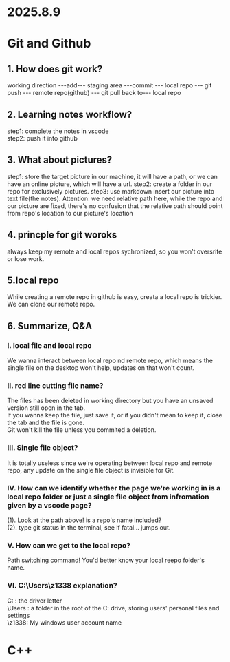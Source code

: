 

# 2025.8.9  

# **Git and Github**

## 1. How does git work?  

working direction ---add--- staging area ---commit --- local repo --- git push --- remote repo(github) --- git pull back to--- local repo  


## 2. Learning notes workflow?  

step1:  complete the notes in vscode  
step2: push it into github  

## 3. What about pictures?  

step1: store the target picture in our machine, it will have a path, or we can have an online picture, which will have a url.
step2: create a folder in our repo for exclusively pictures.
step3: use markdown insert our picture into text file(the notes). Attention: we need relative path here, while the repo and our picture are fixed, there's no confusion that the relative path should point from repo's location to our picture's location

##  4. princple for git woroks  
always keep my remote and local repos sychronized, so you won't oversrite or lose work.  

## 5.local repo  

While creating a remote repo in github is easy, creata a local repo is trickier. We can clone our remote repo.

## 6. Summarize, Q&A 

### I. local file and local repo  
We wanna interact between local repo nd remote repo, which means the single file on the desktop won't help, updates on that won't count.  

### II. red line cutting file name?  
The files has been deleted in working directory but you have an unsaved version still open in the tab.  
If you wanna keep the file, just save it, or if you didn't mean to keep it, close the tab and the file is gone.  
Git won't kill the file unless you commited a deletion.  

### III. Single file object?  
It is totally useless since we're operating between local repo and remote repo, any update on the single file object is invisible for Git.  

### IV. How can we identify whether the page we're working in is a local repo folder or just a single file object from infromation given by a vscode page?  
(1). Look at the path above! is a repo's name included?  
(2). type git status in the terminal, see if fatal... jumps out.  


### V. How can we get to the local repo?  
Path switching command! You'd better know your local reepo folder's name.  

### VI. C:\Users\z1338 explanation?  
C: : the driver letter  
\Users : a folder in the root of the C: drive, storing users' personal files and settings  
\z1338:  My windows user account name  



# **C++**








